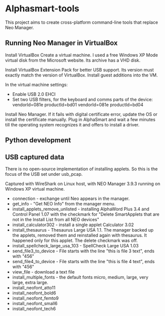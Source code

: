 # Alphasmart-tools

This project aims to create cross-platform command-line tools that replace Neo Manager.

## Running Neo Manager in VirtualBox
Install VirtualBox
Create a virtual machine. I used a free Windows XP Mode virtual disk from the Microsoft website. Its archive has a VHD disk.

Install VirtualBox Extension Pack for better USB support. Its version must exactly match the version of VirtualBox.
Install guest additions into the VM.

In the virtual machine settings:
* Enable USB 2.0 EHCI 
* Set two USB filters, for the keyboard and comms parts of the device:
vendorId=081e productId=bd01
vendorId=081e productId=bd04

Install Neo Manager. If it fails with digital certificate error, update the OS or install the certificate manually.
Plug in AlphaSmart and wait a few minutes till the operating system recognizes it and offers to install a driver.

## Python development

## USB captured data
There is no open-source implementation of installing applets. So this is the focus of the USB set under usb_pcap.

Captured with WireShark on Linux host, with NEO Manager 3.9.3 running on Windows XP virtual machine.

* connection - exchange until Neo appears in the manager.
* get_info - "Get NEO Info" from the manager menu.
* install_applets_remove_unlisted - installing AlphaWord Plus 3.4 and Control Panel 1.07 with the checkmark for "Delete SmartApplets that are not in the Install List from all NEO devices"
* install_calculator302 - install a single applet Calculator 3.02
* install_thesaurus - Thesaurus Large USA 1.1. The manager backed up the applets, removed them and reinstalled again with thesaurus. It happened only for this applet. The delete checkmark was off.
* install_spellcheck_large_usa_103 - SpellCheck Large USA 1.03
* send_file3_to_device - File starts with the line "this is file 3 text", ends with "456"
* send_file4_to_device - File starts with the line "this is file 4 text", ends with "456"
* view_file - download a text file
* install_multiple_fonts - the default fonts micro, medium, large, very large, extra large.
* install_neofont_atto11
* install_neofont_bold6
* install_neofont_femto9
* install_neofont_small6
* install_neofont_tech6


